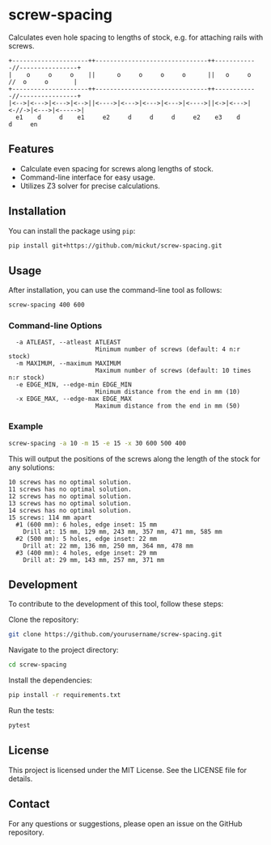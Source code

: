 # screw-spacing

Calculates even hole spacing to lengths of stock, e.g. for attaching rails with screws.

```
+---------------------++-------------------------------++------------//----------------+
|    o     o     o    ||      o     o     o     o      ||   o     o  //  o     o       |
+---------------------++-------------------------------++------------//----------------+
|<-->|<--->|<--->|<-->||<---->|<--->|<--->|<--->|<---->||<->|<--->|<-//->|<--->|<----->|
  e1    d     d    e1     e2     d     d     d     e2    e3    d            d     en
```

## Features

- Calculate even spacing for screws along lengths of stock.
- Command-line interface for easy usage.
- Utilizes Z3 solver for precise calculations.

## Installation

You can install the package using `pip`:

```sh
pip install git+https://github.com/mickut/screw-spacing.git
```

## Usage
After installation, you can use the command-line tool as follows:

```sh
screw-spacing 400 600
```

### Command-line Options

```
  -a ATLEAST, --atleast ATLEAST
                        Minimum number of screws (default: 4 n:r stock)
  -m MAXIMUM, --maximum MAXIMUM
                        Maximum number of screws (default: 10 times n:r stock)
  -e EDGE_MIN, --edge-min EDGE_MIN
                        Minimum distance from the end in mm (10)
  -x EDGE_MAX, --edge-max EDGE_MAX
                        Maximum distance from the end in mm (50)
```

### Example

```sh
screw-spacing -a 10 -m 15 -e 15 -x 30 600 500 400
```

This will output the positions of the screws along the length of the stock for any solutions:

```
10 screws has no optimal solution.
11 screws has no optimal solution.
12 screws has no optimal solution.
13 screws has no optimal solution.
14 screws has no optimal solution.
15 screws: 114 mm apart
  #1 (600 mm): 6 holes, edge inset: 15 mm
    Drill at: 15 mm, 129 mm, 243 mm, 357 mm, 471 mm, 585 mm
  #2 (500 mm): 5 holes, edge inset: 22 mm
    Drill at: 22 mm, 136 mm, 250 mm, 364 mm, 478 mm
  #3 (400 mm): 4 holes, edge inset: 29 mm
    Drill at: 29 mm, 143 mm, 257 mm, 371 mm
```

## Development
To contribute to the development of this tool, follow these steps:

Clone the repository:

```sh
git clone https://github.com/yourusername/screw-spacing.git
```

Navigate to the project directory:

```sh
cd screw-spacing
```

Install the dependencies:

```sh
pip install -r requirements.txt
```

Run the tests:

```sh
pytest
```


## License
This project is licensed under the MIT License. See the LICENSE file for details.

## Contact
For any questions or suggestions, please open an issue on the GitHub repository.